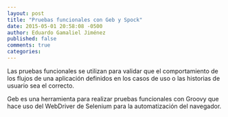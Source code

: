 ```yaml
---
layout: post
title: "Pruebas funcionales con Geb y Spock"
date: 2015-05-01 20:58:08 -0500
author: Eduardo Gamaliel Jiménez
published: false
comments: true
categories:
---
```


Las pruebas funcionales se utilizan para validar que el comportamiento de los flujos de una aplicación definidos en los casos de uso o las historias de usuario sea el correcto.

Geb es una herramienta para realizar pruebas funcionales con Groovy que hace uso del WebDriver de Selenium para la automatización del navegador.

<!-- more -->
